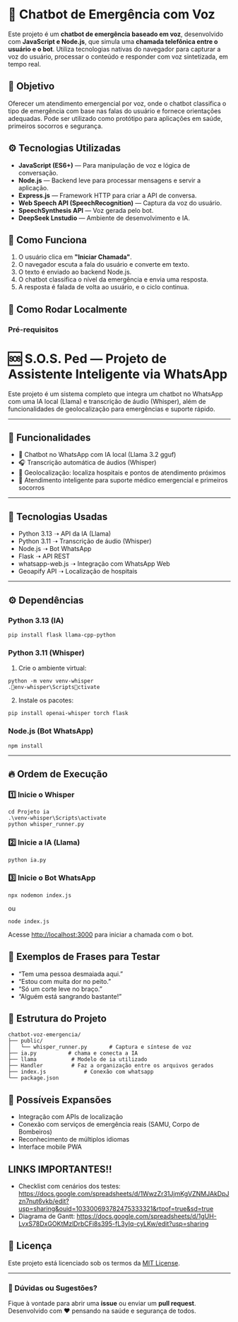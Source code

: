 # 🤖 Chatbot de Emergência com Voz

Este projeto é um **chatbot de emergência baseado em voz**, desenvolvido com **JavaScript e Node.js**, que simula uma **chamada telefônica entre o usuário e o bot**. Utiliza tecnologias nativas do navegador para capturar a voz do usuário, processar o conteúdo e responder com voz sintetizada, em tempo real.

## 📌 Objetivo

Oferecer um atendimento emergencial por voz, onde o chatbot classifica o tipo de emergência com base nas falas do usuário e fornece orientações adequadas. Pode ser utilizado como protótipo para aplicações em saúde, primeiros socorros e segurança.

## ⚙️ Tecnologias Utilizadas

- **JavaScript (ES6+)** — Para manipulação de voz e lógica de conversação.
- **Node.js** — Backend leve para processar mensagens e servir a aplicação.
- **Express.js** — Framework HTTP para criar a API de conversa.
- **Web Speech API (SpeechRecognition)** — Captura da voz do usuário.
- **SpeechSynthesis API** — Voz gerada pelo bot.
- **DeepSeek Lnstudio** — Ambiente de desenvolvimento e IA.

## 🧠 Como Funciona

1. O usuário clica em **"Iniciar Chamada"**.
2. O navegador escuta a fala do usuário e converte em texto.
3. O texto é enviado ao backend Node.js.
4. O chatbot classifica o nível da emergência e envia uma resposta.
5. A resposta é falada de volta ao usuário, e o ciclo continua.

## 🚀 Como Rodar Localmente

### Pré-requisitos

# 🆘 S.O.S. Ped — Projeto de Assistente Inteligente via WhatsApp

Este projeto é um sistema completo que integra um chatbot no WhatsApp com uma IA local (Llama) e transcrição de áudio (Whisper), além de funcionalidades de geolocalização para emergências e suporte rápido.

---

## 🚀 Funcionalidades
- 🤖 Chatbot no WhatsApp com IA local (Llama 3.2 gguf)
- 🎧 Transcrição automática de áudios (Whisper)
- 📍 Geolocalização: localiza hospitais e pontos de atendimento próximos
- 💬 Atendimento inteligente para suporte médico emergencial e primeiros socorros

---

## 🧠 Tecnologias Usadas
- Python 3.13 ➝ API da IA (Llama)
- Python 3.11 ➝ Transcrição de áudio (Whisper)
- Node.js ➝ Bot WhatsApp
- Flask ➝ API REST
- whatsapp-web.js ➝ Integração com WhatsApp Web
- Geoapify API ➝ Localização de hospitais

---

## ⚙️ Dependências

### Python 3.13 (IA)
```
pip install flask llama-cpp-python
```

### Python 3.11 (Whisper)
1. Crie o ambiente virtual:
```
python -m venv venv-whisper
.env-whisper\Scriptsctivate
```

2. Instale os pacotes:
```
pip install openai-whisper torch flask
```

### Node.js (Bot WhatsApp)
```
npm install
```

---

## 🔥 Ordem de Execução

### 1️⃣ Inicie o Whisper
```
cd Projeto ia
.\venv-whisper\Scripts\activate
python whisper_runner.py
```

### 2️⃣ Inicie a IA (Llama)
```
python ia.py
```

### 3️⃣ Inicie o Bot WhatsApp
```
npx nodemon index.js
```
ou
```
node index.js
```

Acesse [http://localhost:3000](http://localhost:3000) para iniciar a chamada com o bot.

## 🧪 Exemplos de Frases para Testar

- “Tem uma pessoa desmaiada aqui.”
- “Estou com muita dor no peito.”
- “Só um corte leve no braço.”
- “Alguém está sangrando bastante!”

## 📁 Estrutura do Projeto

```
chatbot-voz-emergencia/
├── public/
│   └── whisper_runner.py       # Captura e síntese de voz
├── ia.py          # chama e conecta a IA
├── llama           # Modelo de ia utilizado
├── Handler         # Faz a organização entre os arquivos gerados
├── index.js            # Conexão com whatsapp
└── package.json
```

## 📡 Possíveis Expansões

- Integração com APIs de localização
- Conexão com serviços de emergência reais (SAMU, Corpo de Bombeiros)
- Reconhecimento de múltiplos idiomas
- Interface mobile PWA

## LINKS IMPORTANTES!!

- Checklist com cenários dos testes: https://docs.google.com/spreadsheets/d/1WwzZr31JjmKgVZNMJAkDpJzn7nut6vkb/edit?usp=sharing&ouid=103300693782475333321&rtpof=true&sd=true
- Diagrama de Gantt: https://docs.google.com/spreadsheets/d/1gUH-LvxS78DxGOKtMzlDrbCFi8s395-fL3yIq-cyLKw/edit?usp=sharing

## 📄 Licença

Este projeto está licenciado sob os termos da [MIT License](LICENSE).

---

### 💬 Dúvidas ou Sugestões?

Fique à vontade para abrir uma **issue** ou enviar um **pull request**.  
Desenvolvido com ❤️ pensando na saúde e segurança de todos.
